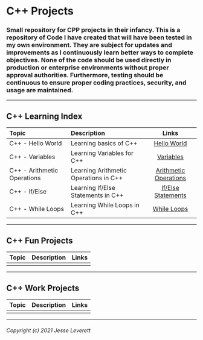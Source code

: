 # C++ Projects
### Small repository for CPP projects in their infancy. This is a repository of Code I have created that will have been tested in my own environment. They are subject for updates and improvements as I continuously learn better ways to complete objectives. None of the code should be used directly in production or enterprise environments without proper approval authorities. Furthermore, testing should be continuous to ensure proper coding practices, security, and usage are maintained. 
---
## C++ Learning Index

| Topic                       | Description                           | Links                                                                                                                                    |
|:----------------------------|:--------------------------------------|:----------------------------------------------------------------------------------------------------------------------------------------:|
| C++ - Hello World           | Learning basics of C++                | [Hello World](https://github.com/CyberThulhu22/CPP-Projects/blob/main/1_Practice_CPP/_CPP_LEARNING__Hello_World.cpp)                     |
| C++ - Variables             | Learning Variables for C++            | [Variables](https://github.com/CyberThulhu22/CPP-Projects/blob/main/1_Practice_CPP/_CPP_LEARNING__Variables.cpp)                         |
| C++ - Arithmetic Operations | Learning Arithmetic Operations in C++ | [Arithmetic Operations](https://github.com/CyberThulhu22/CPP-Projects/blob/main/1_Practice_CPP/_CPP_LEARNING__Arithmetic_Operations.cpp) |
| C++ - If/Else               | Learning If/Else Statements in C++    | [If/Else Statements](https://github.com/CyberThulhu22/CPP-Projects/blob/main/1_Practice_CPP/_CPP_LEARNING__IF_ELSE_SYNTAX.cpp)           |
| C++ - While Loops           | Learning While Loops in C++           | [While Loops](https://github.com/CyberThulhu22/CPP-Projects/blob/main/1_Practice_CPP/_CPP_LEARNING__While_Loops.cpp)                     |
---

## C++ Fun Projects

| Topic | Description | Links |
|:------|:------------|:-----:|
|       |             |       |
---

## C++ Work Projects

| Topic | Description | Links |
|:------|:------------|:-----:|
|       |             |       |
---
###### Copyright (c) 2021 Jesse Leverett